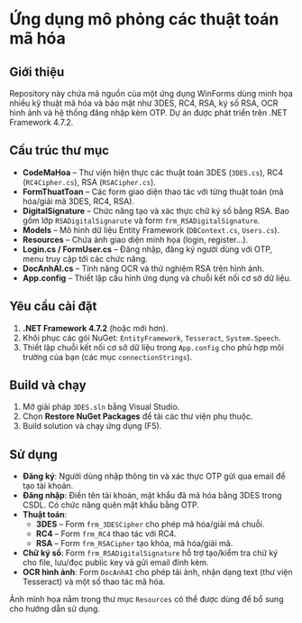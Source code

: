 # Ứng dụng mô phỏng các thuật toán mã hóa

## Giới thiệu

Repository này chứa mã nguồn của một ứng dụng WinForms dùng minh họa nhiều kỹ thuật mã hóa và bảo mật như 3DES, RC4, RSA, ký số RSA, OCR hình ảnh và hệ thống đăng nhập kèm OTP. Dự án được phát triển trên .NET Framework 4.7.2.

## Cấu trúc thư mục

- **CodeMaHoa** – Thư viện hiện thực các thuật toán 3DES (`3DES.cs`), RC4 (`RC4Cipher.cs`), RSA (`RSACipher.cs`).
- **FormThuatToan** – Các form giao diện thao tác với từng thuật toán (mã hóa/giải mã 3DES, RC4, RSA).
- **DigitalSignature** – Chức năng tạo và xác thực chữ ký số bằng RSA. Bao gồm lớp `RSADigitalSignarute` và form `frm_RSADigitalSignature`.
- **Models** – Mô hình dữ liệu Entity Framework (`DBContext.cs`, `Users.cs`).
- **Resources** – Chứa ảnh giao diện minh họa (login, register…).
- **Login.cs / FormUser.cs** – Đăng nhập, đăng ký người dùng với OTP, menu truy cập tới các chức năng.
- **DocAnhAI.cs** – Tính năng OCR và thử nghiệm RSA trên hình ảnh.
- **App.config** – Thiết lập cấu hình ứng dụng và chuỗi kết nối cơ sở dữ liệu.

## Yêu cầu cài đặt

1. **.NET Framework 4.7.2** (hoặc mới hơn).
2. Khôi phục các gói NuGet: `EntityFramework`, `Tesseract`, `System.Speech`.
3. Thiết lập chuỗi kết nối cơ sở dữ liệu trong `App.config` cho phù hợp môi trường của bạn (các mục `connectionStrings`).

## Build và chạy

1. Mở giải pháp `3DES.sln` bằng Visual Studio.
2. Chọn **Restore NuGet Packages** để tải các thư viện phụ thuộc.
3. Build solution và chạy ứng dụng (F5).

## Sử dụng

- **Đăng ký**: Người dùng nhập thông tin và xác thực OTP gửi qua email để tạo tài khoản.
- **Đăng nhập**: Điền tên tài khoản, mật khẩu đã mã hóa bằng 3DES trong CSDL. Có chức năng quên mật khẩu bằng OTP.
- **Thuật toán**:
  - **3DES** – Form `frm_3DESCipher` cho phép mã hóa/giải mã chuỗi.
  - **RC4** – Form `frm_RC4` thao tác với RC4.
  - **RSA** – Form `frm_RSACipher` tạo khóa, mã hóa/giải mã.
- **Chữ ký số**: Form `frm_RSADigitalSignature` hỗ trợ tạo/kiểm tra chữ ký cho file, lưu/đọc public key và gửi email đính kèm.
- **OCR hình ảnh**: Form `DocAnhAI` cho phép tải ảnh, nhận dạng text (thư viện Tesseract) và một số thao tác mã hóa.

Ảnh minh họa nằm trong thư mục `Resources` có thể được dùng để bổ sung cho hướng dẫn sử dụng.

